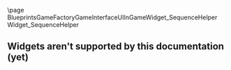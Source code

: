 \page BlueprintsGameFactoryGameInterfaceUIInGameWidget_SequenceHelper Widget_SequenceHelper
## Widgets aren't supported by this documentation (yet)
